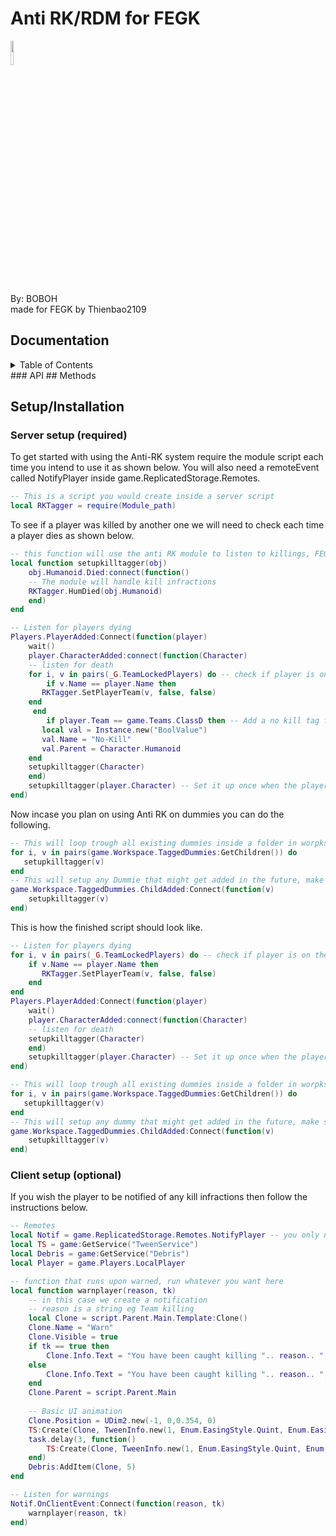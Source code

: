# Anti RK/RDM for FEGK
<img src="https://image.shutterstock.com/shutterstock/photos/2138257775/display_1500/stock-photo-a-very-sad-crying-emoticon-cartoon-face-icon-2138257775.jpg" width=10% height=10%>

By: BOBOH                         
made for FEGK by Thienbao2109

## Documentation
<!-- TABLE OF CONTENTS -->
<details>
  <summary>Table of Contents</summary>
  <ol>
    <li>
      <a href="#API">Getting Started</a>
      <ul>
        <li><a href="#Methods">Setup/Methods</a></li>
      </ul>
    </li>
    <li>
      <a href="#getting-started">Getting Started</a>
      <ul>
        <li><a href="#Setup-Installation">Setup/Installation</a></li>
      </ul>
    </li>
  </ol>
</details>
### API
## Methods

## Setup/Installation

### **Server setup (required)**
To get started with using the Anti-RK system require the module script each time you intend to use it as shown below.
You will also need a remoteEvent called NotifyPlayer inside game.ReplicatedStorage.Remotes.
```lua
-- This is a script you would create inside a server script
local RKTagger = require(Module_path)
```

To see if a player was killed by another one we will need to check each time a player dies as shown below.

```lua
-- this function will use the anti RK module to listen to killings, FEGK adds a killer Tag on default which we can use to determine the killer
local function setupkilltagger(obj)
    obj.Humanoid.Died:connect(function()
	-- The module will handle kill infractions
	RKTagger.HumDied(obj.Humanoid)
    end)
end

-- Listen for players dying
Players.PlayerAdded:Connect(function(player)
    wait()
    player.CharacterAdded:connect(function(Character)
    -- listen for death
    for i, v in pairs(_G.TeamLockedPlayers) do -- check if player is on the server team lock, list gets handled by the module
        if v.Name == player.Name then
	   RKTagger.SetPlayerTeam(v, false, false)
	end
     end
    	if player.Team == game.Teams.ClassD then -- Add a no kill tag for everyone in the ClassD team
	   local val = Instance.new("BoolValue")
	   val.Name = "No-Kill"
	   val.Parent = Character.Humanoid
	end
	setupkilltagger(Character)
    end)
    setupkilltagger(player.Character) -- Set it up once when the player joins for the first time
end)
```
Now incase you plan on using Anti RK on dummies you can do the following.

```lua
-- This will loop trough all existing dummies inside a folder in worpkspace called TaggedDummies and will set them up.
for i, v in pairs(game.Workspace.TaggedDummies:GetChildren()) do
   setupkilltagger(v)
end
-- This will setup any Dummie that might get added in the future, make sure its actually a character with a Humanoid.
game.Workspace.TaggedDummies.ChildAdded:Connect(function(v)
    setupkilltagger(v)
end)
```

This is how the finished script should look like.

```lua
-- Listen for players dying
for i, v in pairs(_G.TeamLockedPlayers) do -- check if player is on the server team lock, list gets handled by the module
    if v.Name == player.Name then
       RKTagger.SetPlayerTeam(v, false, false)
    end
end
Players.PlayerAdded:Connect(function(player)
    wait()
    player.CharacterAdded:connect(function(Character)
    -- listen for death
	setupkilltagger(Character)
    end)
    setupkilltagger(player.Character) -- Set it up once when the player joins for the first time
end)

-- This will loop trough all existing dummies inside a folder in worpkspace called TaggedDummies and will set them up.
for i, v in pairs(game.Workspace.TaggedDummies:GetChildren()) do
   setupkilltagger(v)
end
-- This will setup any dummy that might get added in the future, make sure its actually a character with a humanoid.
game.Workspace.TaggedDummies.ChildAdded:Connect(function(v)
    setupkilltagger(v)
end)
```

### **Client setup (optional)**
If you wish the player to be notified of any kill infractions then follow the instructions below.

```lua
-- Remotes
local Notif = game.ReplicatedStorage.Remotes.NotifyPlayer -- you only need to get the remote and listen for it.
local TS = game:GetService("TweenService")
local Debris = game:GetService("Debris")
local Player = game.Players.LocalPlayer

-- function that runs upon warned, run whatever you want here
local function warnplayer(reason, tk)
	-- in this case we create a notification
	-- reason is a string eg Team killing
	local Clone = script.Parent.Main.Template:Clone()
	Clone.Name = "Warn"
	Clone.Visible = true
	if tk == true then
		Clone.Info.Text = "You have been caught killing ".. reason.. ", you can do that ".. Player.Character:GetAttribute("WarnedAmount2").. "x more and you will be punished!"
	else
		Clone.Info.Text = "You have been caught killing ".. reason.. ", do that ".. Player:GetAttribute("WarnedAmount").. "x  more and you will be punished!"
	end
	Clone.Parent = script.Parent.Main
	
	-- Basic UI animation
	Clone.Position = UDim2.new(-1, 0,0.354, 0)
	TS:Create(Clone, TweenInfo.new(1, Enum.EasingStyle.Quint, Enum.EasingDirection.InOut,0), {Position = UDim2.new(0, 0,0.354, 0)}):Play()
	task.delay(3, function()
		TS:Create(Clone, TweenInfo.new(1, Enum.EasingStyle.Quint, Enum.EasingDirection.InOut,0), {Position = UDim2.new(-1, 0,0.354, 0)}):Play()
	end)
	Debris:AddItem(Clone, 5)
end

-- Listen for warnings
Notif.OnClientEvent:Connect(function(reason, tk)
	warnplayer(reason, tk)
end)
```
